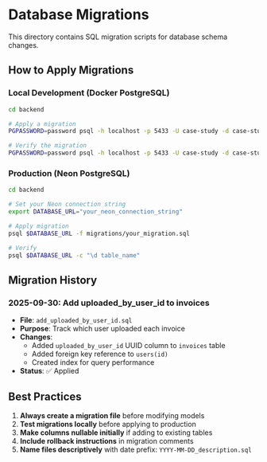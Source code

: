 # Database Migrations

This directory contains SQL migration scripts for database schema changes.

## How to Apply Migrations

### Local Development (Docker PostgreSQL)

```bash
cd backend

# Apply a migration
PGPASSWORD=password psql -h localhost -p 5433 -U case-study -d case-study -f migrations/your_migration.sql

# Verify the migration
PGPASSWORD=password psql -h localhost -p 5433 -U case-study -d case-study -c "\d table_name"
```

### Production (Neon PostgreSQL)

```bash
cd backend

# Set your Neon connection string
export DATABASE_URL="your_neon_connection_string"

# Apply migration
psql $DATABASE_URL -f migrations/your_migration.sql

# Verify
psql $DATABASE_URL -c "\d table_name"
```

## Migration History

### 2025-09-30: Add uploaded_by_user_id to invoices

- **File**: `add_uploaded_by_user_id.sql`
- **Purpose**: Track which user uploaded each invoice
- **Changes**:
  - Added `uploaded_by_user_id` UUID column to `invoices` table
  - Added foreign key reference to `users(id)`
  - Created index for query performance
- **Status**: ✅ Applied

## Best Practices

1. **Always create a migration file** before modifying models
2. **Test migrations locally** before applying to production
3. **Make columns nullable initially** if adding to existing tables
4. **Include rollback instructions** in migration comments
5. **Name files descriptively** with date prefix: `YYYY-MM-DD_description.sql`
